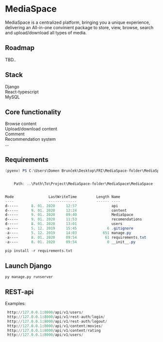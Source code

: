 # MediaSpace

MediaSpace is a centralized platform, bringing you a unique experience, delivering an All-in-one convinient package to store, view, browse, search and upload/download all types of media.

## Roadmap
TBD..  



## Stack
Django  
React-typescript  
MySQL  

## Core functionality
Browse content    
Upload/download content  
Comment  
Recommendation system  
...  

## Requirements

```powershell
(pyenv) PS C:\Users\Domen Brunček\Desktop\FRI\MediaSpace-folder\MediaSpace\MediaSpace> ls


    Path: ..\Path\To\Project\MediaSpace-folder\MediaSpace\MediaSpace


Mode                LastWriteTime         Length Name
----                -------------         ------ ----
d-----      8. 01. 2020     12:57                api
d-----      9. 01. 2020     12:24                content
d-----      9. 01. 2020     09:40                MediaSpace
d-----      9. 01. 2020     11:53                recomendations
d-----      8. 01. 2020     13:01                users
-a----      5. 12. 2019     15:45              6 .gitignore
-a----      5. 12. 2019     14:03            651 manage.py
-a----      8. 01. 2020     09:54             61 requirements.txt
-a----      8. 01. 2020     09:54              0 __init__.py
```

```python
pip install -r requirements.txt
```

## Launch Django
```py manage.py runserver```  
  
## REST-api
Examples:  
```python
 http://127.0.0.1:8000/api/v1/users/
 http://127.0.0.1:8000/api/v1/rest-auth/login/
 http://127.0.0.1:8000/api/v1/rest-auth/logout/
 http://127.0.0.1:8000/api/v1/content/movies/
 http://127.0.0.1:8000/api/v1/content/rating
 http://127.0.0.1:8000/api/v1/users/
 ```
